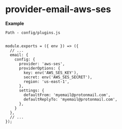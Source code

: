 # provider-email-aws-ses

**Example**

<code>Path - config/plugins.js</code> 

<code>
module.exports = ({ env }) => ({
  // ...
  email: {
    config: {
      provider: 'aws-ses',
      providerOptions: {
        key: env('AWS_SES_KEY'),
        secret: env('AWS_SES_SECRET'),
        region: 'us-east-1',
      },
      settings: {
        defaultFrom: 'myemail@protonmail.com',
        defaultReplyTo: 'myemail@protonmail.com',
      },
    }
  },
  // ...
});
</code> 

